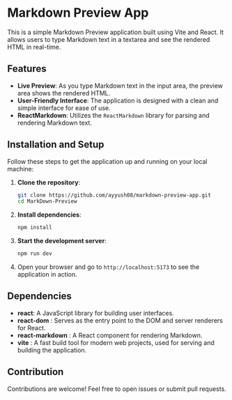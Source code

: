 # Markdown Preview App

This is a simple Markdown Preview application built using Vite and React. It allows users to type Markdown text in a textarea and see the rendered HTML in real-time.

## Features

- **Live Preview**: As you type Markdown text in the input area, the preview area shows the rendered HTML.
- **User-Friendly Interface**: The application is designed with a clean and simple interface for ease of use.
- **ReactMarkdown**: Utilizes the `ReactMarkdown` library for parsing and rendering Markdown text.

## Installation and Setup

Follow these steps to get the application up and running on your local machine:

1. **Clone the repository**:
    ```bash
    git clone https://github.com/ayyush08/markdown-preview-app.git
    cd MarkDown-Preview
    ```

2. **Install dependencies**:
    ```bash
    npm install
    ```

3. **Start the development server**:
    ```bash
    npm run dev
    ```

4. Open your browser and go to `http://localhost:5173` to see the application in action.


## Dependencies

- **react**: A JavaScript library for building user interfaces.
- **react-dom** : Serves as the entry point to the DOM and server renderers for React.
- **react-markdown** : A React component for rendering Markdown.
- **vite** : A fast build tool for modern web projects, used for serving and building the application.

## Contribution

Contributions are welcome! Feel free to open issues or submit pull requests.
